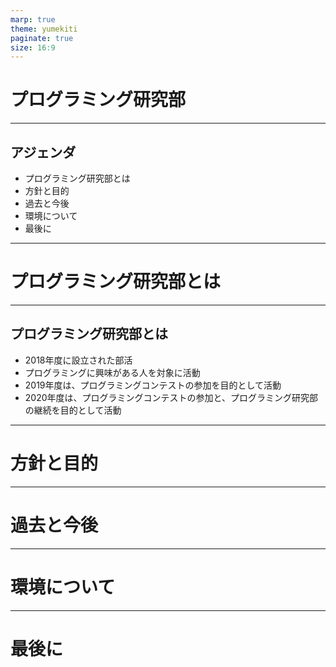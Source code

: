 ```yaml
---
marp: true
theme: yumekiti
paginate: true
size: 16:9
---
```


<!--
_class: headline
-->

# プログラミング研究部

---

<!--
_class: general
_header: "アジェンダ"
-->

## アジェンダ

- プログラミング研究部とは
- 方針と目的
- 過去と今後
- 環境について
- 最後に

---

<!--
_class: headline
-->

# プログラミング研究部とは

---

<!--
_class: general
_header: "プログラミング研究部とは"
-->

## プログラミング研究部とは

- 2018年度に設立された部活
- プログラミングに興味がある人を対象に活動
- 2019年度は、プログラミングコンテストの参加を目的として活動
- 2020年度は、プログラミングコンテストの参加と、プログラミング研究部の継続を目的として活動

---

<!--
_class: headline
-->

# 方針と目的

---

<!--
_class: headline
-->

# 過去と今後

---

<!--
_class: headline
-->

# 環境について

---

<!--
_class: headline
-->

# 最後に
